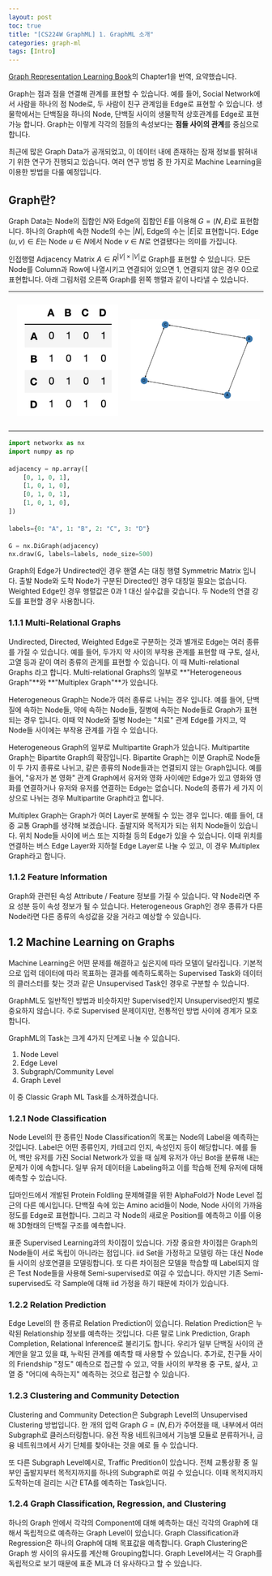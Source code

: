 ```yaml
---
layout: post
toc: true
title: "[CS224W GraphML] 1. GraphML 소개"
categories: graph-ml
tags: [Intro]
---
```


[Graph Representation Learning Book](https://www.cs.mcgill.ca/~wlh/grl_book/)의 Chapter1을 번역, 요약했습니다.

Graph는 점과 점을 연결해 관계를 표현할 수 있습니다.
예를 들어, Social Network에서 사람을 하나의 점 Node로, 두 사람이 친구 관계임을 Edge로 표현할 수 있습니다.
생물학에서는 단백질을 하나의 Node, 단백질 사이의 생물학적 상호관계를 Edge로 표현가능 합니다.
Graph는 이렇게 각각의 점들의 속성보다는 **점들 사이의 관계**를 중심으로 합니다.

최근에 많은 Graph Data가 공개되었고, 이 데이터 내에 존재하는 잠재 정보를 밝혀내기 위한 연구가 진행되고 있습니다.
여러 연구 방법 중 한 가지로 Machine Learning을 이용한 방법을 다룰 예정입니다.

## Graph란?

Graph Data는 Node의 집합인 $N$와 Edge의 집합인 $E$를 이용해 $G = (N, E)$로 표현합니다.
하나의 Graph에 속한 Node의 수는 $|N|$, Edge의 수는 $|E|$로 표현합니다.
Edge $(u, v) \in E$는 Node $u \in N$에서 Node $v \in N$로 연결됐다는 의미를 가집니다.

인접행렬 Adjacency Matrix $A \in R^{|V|\times|V|}$로 Graph를 표현할 수 있습니다.
모든 Node를 Column과 Row에 나열시키고 연결되어 있으면 1, 연결되지 않은 경우 0으로 표현합니다.
아래 그림처럼 오른쪽 Graph를 왼쪽 행렬과 같이 나타낼 수 있습니다.

<table><tr>
<td> 
  <p align="center" style="padding: 10px">
    <img alt="Forwarding" src="/assets/imgs/gml/matrix.png" width="250">
  </p> 
</td>
<td> 
  <p align="center">
    <img alt="Routing" src="/assets/imgs/gml/graph.png" width="320">
  </p> 
</td>
</tr></table>

```python
import networkx as nx
import numpy as np

adjacency = np.array([
    [0, 1, 0, 1],
    [1, 0, 1, 0],
    [0, 1, 0, 1],
    [1, 0, 1, 0],
])

labels={0: "A", 1: "B", 2: "C", 3: "D"}

G = nx.DiGraph(adjacency)
nx.draw(G, labels=labels, node_size=500)
```

Graph의 Edge가 Undirected인 경우 핸열 $A$는 대칭 행렬 Symmetric Matrix 입니다. 
출발 Node와 도착 Node가 구분된 Directed인 경우 대칭일 필요는 없습니다.
Weighted Edge인 경우 행렬값은 0과 1 대신 실수값을 갖습니다. 
두 Node의 연결 강도를 표현할 경우 사용합니다.

### 1.1.1 Multi-Relational Graphs

Undirected, Directed, Weighted Edge로 구분하는 것과 별개로 Edge는 여러 종류를 가질 수 있습니다.
예를 들어, 두가지 약 사이의 부작용 관계를 표현할 때 구토, 설사, 고열 등과 같이 여러 종류의 관게를 표현할 수 있습니다.
이 때 Multi-relational Graphs 라고 합니다.
Multi-relational Graphs의 일부로 **"Heterogeneous Graph"**와 **"Multiplex Graph"**가 있습니다.

Heterogeneous Graph는 Node가 여러 종류로 나뉘는 경우 입니다.
예를 들어, 단백질에 속하는 Node들, 약에 속하는 Node들, 질병에 속하는 Node들로 Graph가 표현되는 경우 입니다.
이때 약 Node와 질병 Node는 "치료" 관계 Edge를 가지고, 약 Node들 사이에는 부작용 관계를 가질 수 있습니다.

Heterogeneous Graph의 일부로 Multipartite Graph가 있습니다.
Multipartite Graph는 Bipartite Graph의 확장입니다.
Bipartite Graph는 이분 Graph로 Node들이 두 가지 종류로 나뉘고, 같은 종류의 Node들과는 연결되지 않는 Graph입니다.
예를 들어, "유저가 본 영화" 관계 Graph에서 유저와 영화 사이에만 Edge가 있고 영화와 영화를 연결하거나 유저와 유저를 연결하는 Edge는 없습니다.
Node의 종류가 세 가지 이상으로 나뉘는 경우 Multipartite Graph라고 합니다.

Multiplex Graph는 Graph가 여러 Layer로 분해될 수 있는 경우 입니다.
예를 들어, 대중 교통 Graph를 생각해 보겠습니다.
출발지와 목적지가 되는 위치 Node들이 있습니다.
위치 Node들 사이에 버스 또는 지하철 등의 Edge가 있을 수 있습니다.
이때 위치를 연결하는 버스 Edge Layer와 지하철 Edge Layer로 나눌 수 있고, 이 경우 Multiplex Graph라고 합니다.

### 1.1.2 Feature Information

Graph와 관련된 속성 Attribute / Feature 정보를 가질 수 있습니다. 
약 Node라면 주요 성분 등이 속성 정보가 될 수 있습니다.
Heterogeneous Graph인 경우 종류가 다른 Node라면 다른 종류의 속성값을 갖을 거라고 예상할 수 있습니다.

## 1.2 Machine Learning on Graphs

Machine Learning은 어떤 문제를 해결하고 싶은지에 따라 모델이 달라집니다.
기본적으로 입력 데이터에 따라 목표하는 결과를 예측하도록하는 Supervised Task와
데이터의 클러스터를 찾는 것과 같은 Unsupervised Task인 경우로 구분할 수 있습니다.

GraphML도 일반적인 방법과 비슷하지만 Supervised인지 Unsupervised인지 별로 중요하지 않습니다.
주로 Supervised 문제이지만, 전통적인 방법 사이에 경계가 모호합니다.

GraphML의 Task는 크게 4가지 단계로 나눌 수 있습니다.

1. Node Level
2. Edge Level
3. Subgraph/Community Level
4. Graph Level

이 중 Classic Graph ML Task를 소개하겠습니다.

### 1.2.1 Node Classification

Node Level의 한 종류인 Node Classification의 목표는 Node의 Label을 예측하는 것입니다.
Label은 어떤 종류인지, 카테고리 인지, 속성인지 등이 해당합니다.
예를 들어, 백만 유저를 가진 Social Network가 있을 때 실제 유저가 아닌 Bot을 분류해 내는 문제가 이에 속합니다.
일부 유저 데이터을 Labeling하고 이를 학습해 전체 유저에 대해 예측할 수 있습니다.

딥마인드에서 개발된 Protein Foldling 문제해결을 위한 AlphaFold가 Node Level 접근의 다른 예시입니다.
단백질 속에 있는 Amino acid들이 Node, Node 사이의 가까움 정도를 Edge로 표현합니다.
그리고 각 Node의 새로운 Position를 예측하고 이를 이용해 3D형태의 단백질 구조를 예측합니다.

표준 Supervised Learning과의 차이점이 있습니다.
가장 중요한 차이점은 Graph의 Node들이 서로 독립이 아니라는 점입니다.
iid Set을 가정하고 모델링 하는 대신 Node들 사이의 상호연결을 모델링합니다.
또 다른 차이점은 모델을 학습할 때 Label되지 않은 Test Node들을 사용해 Semi-supervised로 여길 수 있습니다.
하지만 기존 Semi-supervised도 각 Sample에 대해 iid 가정을 하기 때문에 차이가 있습니다.

### 1.2.2 Relation Prediction

Edge Level의 한 종류로 Relation Prediction이 있습니다.
Relation Prediction은 누락된 Relationship 정보를 예측하는 것입니다.
다른 말로 Link Prediction, Graph Completion, Relational Inference로 불리기도 합니다.
우리가 일부 단백질 사이의 관계만을 알고 있을 떄, 누락된 관계를 예측할 때 사용할 수 있습니다.
추가로, 친구들 사이의 Friendship "정도" 예측으로 접근할 수 있고,
약들 사이의 부작용 중 구토, 섩사, 고열 중 "어디에 속하는지" 예측하는 것으로 접근할 수 있습니다.

### 1.2.3 Clustering and Community Detection

Clustering and Community Detection은 Subgraph Level의 Unsupervised Clustering 방법입니다.
한 개의 입력 Graph $G = (N, E)$가 주어졌을 때, 내부에서 여러 Subgraph로 클러스터링합니다.
유전 작용 네트워크에서 기능별 모듈로 분류하거나, 금융 네트워크에서 사기 단체를 찾아내는 것을 예로 들 수 있습니다.

또 다른 Subgraph Level예시로, Traffic Predition이 있습니다.
전체 교통상황 중 일부인 출발지부터 목적지까지를 하나의 Subgraph로 여길 수 있습니다.
이때 목적지까지 도착하는데 걸리는 시간 ETA를 예측하는 Task입니다.

### 1.2.4 Graph Classification, Regression, and Clustering

하나의 Graph 안에서 각각의 Component에 대해 예측하는 대신 각각의 Graph에 대해서 독립적으로 예측하는 Graph Level이 있습니다.
Graph Classification과 Regression은 하나의 Graph에 대해 목표값을 예측합니다.
Graph Clustering은 Graph 쌍 사이의 유사도를 계산해 Grouping합니다.
Graph Level에서는 각 Graph를 독립적으로 보기 때문에 표준 ML과 더 유사하다고 할 수 있습니다.
